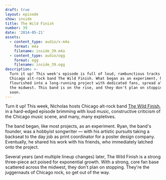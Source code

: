 ```yaml
---
draft: true
layout: episode
show: inside
title: The Wild Finish
number: 39
date: '2014-05-21'
assets:
  - content_type: audio/x-m4a
    format: m4a
    filename: inside_39.m4a
  - content_type: audio/ogg
    format: ogg
    filename: inside_39.ogg
description: >-
  Turn it up! This week's episode is full of loud, rambunctious tracks from
  Chicago alt-rock band The Wild Finish. What began as an experiment, has
  flourished into a long-running project with dedicated fans, spread all across
  the midwest. This band is on the rise, and they don't plan on stopping anytime
  soon.
---
```

Turn it up! This week, Nicholas hosts Chicago alt-rock band [The Wild Finish](http://thewildfinish.com), in a hard-edged episode brimming with loud music, constructive criticism of the Chicago music scene, and many, many expletives.

The band began, like most projects, as an experiment. Ryan, the band's founder, was a hobbyist songwriter &mdash; with his artistic pursuits taking a backseat to the day job as print coordinator for a poster design company. Eventually, he shared his work with his friends, who immediately latched onto the project.

Several years (and multiple lineup changes) later, The Wild Finish is a strong three-piece act poised for exponential growth. With a strong, core fan base scattered across the midwest, they don't plan on stopping. They're the juggernauts of Chicago rock, so get out of the way.